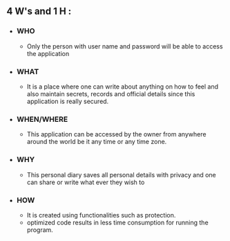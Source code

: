 
## **4 W's and 1 H :**
    
* ### **WHO**
    * Only the person with user name and password will be able to access the application

* ### **WHAT**
    * It is a place where one can write about anything on how to feel and also maintain secrets, records and official details since this application is really secured.
    
* ### **WHEN/WHERE**
    * This application can be accessed by the owner from anywhere around the world be it any time or any time zone.
  
* ### **WHY**
    * This personal diary saves all personal details with privacy and one can share or write what ever they wish to

* ### **HOW**
    * It is created using functionalities such as protection.
    * optimized code results in less time consumption for running the program.
    
